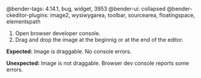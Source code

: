 @bender-tags: 4.14.1, bug, widget, 3953
@bender-ui: collapsed
@bender-ckeditor-plugins: image2, wysiwygarea, toolbar, sourcearea, floatingspace, elementspath

1. Open browser developer console.
1. Drag and drop the image at the beginnig or at the end of the editor.

**Expected:** Image is draggable. No console errors.

**Unexpected:** Image is not draggable. Browser dev console reports some errors.
